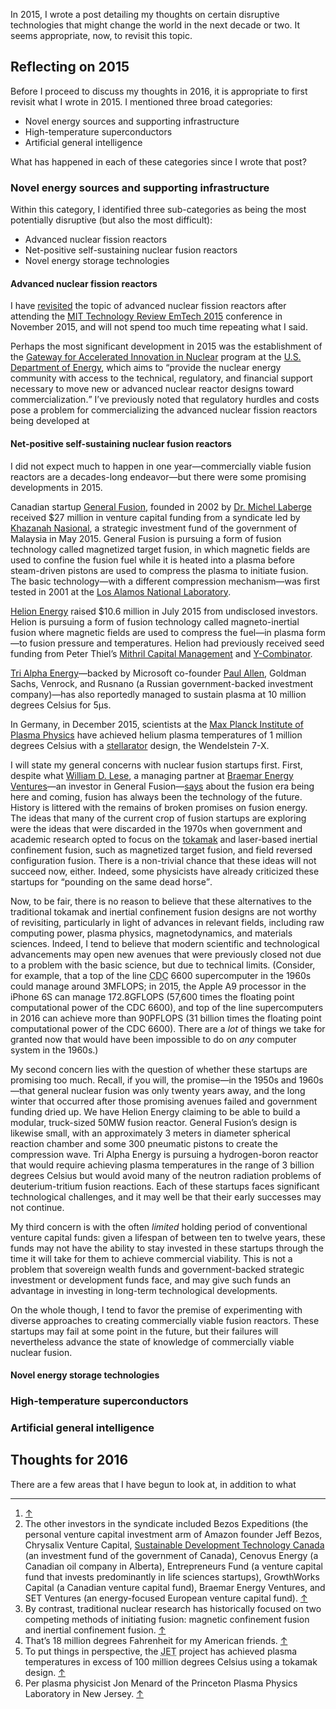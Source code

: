 <p class="lede">In 2015, I wrote a post detailing my thoughts on certain disruptive technologies that might change the world in the next decade or two. It seems appropriate, now, to revisit this topic.</p>

## Reflecting on 2015

Before I proceed to discuss my thoughts in 2016, it is appropriate to first revisit what I wrote in 2015. I mentioned three broad categories:

* Novel energy sources and supporting infrastructure
* High-temperature superconductors
* Artificial general intelligence

What has happened in each of these categories since I wrote that post?

### Novel energy sources and supporting infrastructure

Within this category, I identified three sub-categories as being the most potentially disruptive (but also the most difficult):

* Advanced nuclear fission reactors
* Net-positive self-sustaining nuclear fusion reactors
* Novel energy storage technologies

#### Advanced nuclear fission reactors

I have [revisited](https://lucasktlee.com/2015/12/27/some-thoughts-on-nuclear-energy-startups/) the topic of advanced nuclear fission reactors after attending the  [<abbr>MIT</abbr> Technology Review EmTech 2015](http://www.technologyreview.com/emtech/15/) conference in November 2015, and will not spend too much time repeating what I said.

Perhaps the most significant development in 2015 was the establishment of the [Gateway for Accelerated Innovation in Nuclear](https://gain.inl.gov/SitePages/Home.aspx) program at the [U.S. Department of Energy](http://energy.gov/), which aims to <q>provide the nuclear energy community with access to the technical, regulatory, and financial support necessary to move new or advanced nuclear reactor designs toward commercialization.</q> I’ve previously noted that regulatory hurdles and costs pose a problem for commercializing the advanced nuclear fission reactors being developed at    

#### Net-positive self-sustaining nuclear fusion reactors

I did not expect much to happen in one year—commercially viable fusion reactors are a decades-long endeavor—but there were some promising developments in 2015.

Canadian startup [General Fusion](http://www.generalfusion.com/), founded in 2002 by [Dr. Michel Laberge](https://www.ted.com/speakers/michel_laberge) received $27 million in venture capital funding from a syndicate led by [Khazanah Nasional](http://www.khazanah.com.my/), a strategic investment fund of the government of Malaysia in May 2015.<sup><a href="#fn" id="fref"></a></sup> General Fusion is pursuing a form of fusion technology called magnetized target fusion, in which magnetic fields are used to confine the fusion fuel while it is heated into a plasma before steam-driven pistons are used to compress the plasma to initiate fusion. The basic technology—with a different compression mechanism—was first tested in 2001 at the [Los Alamos National Laboratory](http://lanl.gov/).<sup><a href="#fn" id="fref"></a></sup>

[Helion Energy](http://www.helionenergy.com/) raised $10.6 million in July 2015 from undisclosed investors. Helion is pursuing a form of fusion technology called magneto-inertial fusion where magnetic fields are used to compress the fuel—in plasma form—to fusion pressure and temperatures. Helion had previously received seed funding from Peter Thiel’s [Mithril Capital Management](http://www.mithril.com/) and [Y-Combinator](https://www.ycombinator.com/).

[Tri Alpha Energy](http://www.trialphaenergy.com/)—backed by Microsoft co-founder [Paul Allen](https://twitter.com/PaulGAllen), Goldman Sachs, Venrock, and Rusnano (a Russian government-backed investment company)—has also reportedly managed to sustain plasma at 10 million degrees Celsius<sup><a href="#fn" id="fref"></a></sup> for 5µs.<sup><a href="#fn" id="fref"></a></sup>

In Germany, in December 2015, scientists at the [Max Planck Institute of Plasma Physics](http://www.ipp.mpg.de/2285/en/) have achieved helium plasma temperatures of 1 million degrees Celsius with a [stellarator](https://www.ipp.mpg.de/2815279/technologie) design, the Wendelstein 7-X.

I will state my general concerns with nuclear fusion startups first. First, despite what [William D. Lese](http://www.braemarenergy.com/team/bios/lese.html), a managing partner at [Braemar Energy Ventures](http://www.braemarenergy.com/)—an investor in General Fusion—[says](http://www.nytimes.com/2015/10/26/technology/start-ups-take-on-challenge-of-nuclear-fusion.html) about the fusion era being here and coming, fusion has always been the technology of the future. History is littered with the remains of broken promises on fusion energy. The ideas that many of the current crop of fusion startups are exploring were the ideas that were discarded in the 1970s when government and academic research opted to focus on the [tokamak](http://www.ccfe.ac.uk/tokamak.aspx) and laser-based inertial confinement fusion, such as magnetized target fusion, and field reversed configuration fusion. There is a non-trivial chance that these ideas will not succeed now, either. Indeed, some physicists have already criticized these startups for <q>pounding on the same dead horse</q>.

Now, to be fair, there is no reason to believe that these alternatives to the traditional tokamak and inertial confinement fusion designs are not worthy of revisiting, particularly in light of advances in relevant fields, including raw computing power, plasma physics, magnetodynamics, and materials sciences. Indeed, I tend to believe that modern scientific and technological advancements may open new avenues that were previously closed not due to a problem with the basic science, but due to technical limits. (Consider, for example, that a top of the line <abbr title="Control Data Corporation">CDC</abbr> 6600 supercomputer in the 1960s could manage around 3<abbr>MFLOPS</abbr>; in 2015, the Apple A9 processor in the iPhone 6S can manage 172.8<abbr>GFLOPS</abbr> (57,600 times the floating point computational power of the <abbr>CDC</abbr> 6600), and top of the line supercomputers in 2016 can achieve more than 90<abbr>PFLOPS</abbr> (31 billion times the floating point computational power of the <abbr>CDC</abbr> 6600). There are a _lot_ of things we take for granted now that would have been impossible to do on _any_ computer system in the 1960s.)

My second concern lies with the question of whether these startups are promising too much. Recall, if you will, the promise—in the 1950s and 1960s—that general nuclear fusion was only twenty years away, and the long winter that occurred after those promising avenues failed and government funding dried up. We have Helion Energy claiming to be able to build a modular, truck-sized 50<abbr>MW</abbr> fusion reactor. General Fusion’s design is likewise small, with an approximately 3 meters in diameter spherical reaction chamber and some 300 pneumatic pistons to create the compression wave. Tri Alpha Energy is pursuing a hydrogen-boron reactor that would require achieving plasma temperatures in the range of 3 billion degrees Celsius but would avoid many of the neutron radiation problems of deuterium-tritium fusion reactions.<sup><a href="#fn" id="fref"></a></sup> Each of these startups faces significant technological challenges, and it may well be that their early successes may not continue.

My third concern is with the often _limited_ holding period of conventional venture capital funds: given a lifespan of between ten to twelve years, these funds may not have the ability to stay invested in these startups through the time it will take for them to achieve commercial viability. This is not a problem that sovereign wealth funds and government-backed strategic investment or development funds face, and may give such funds an advantage in investing in long-term technological developments.

On the whole though, I tend to favor the premise of experimenting with diverse approaches to creating commercially viable fusion reactors. These startups may fail at some point in the future, but their failures will nevertheless advance the state of knowledge of commercially viable nuclear fusion.

#### Novel energy storage technologies



### High-temperature superconductors

### Artificial general intelligence



## Thoughts for 2016

There are a few areas that I have begun to look at, in addition to what



<div class="footnotes">
  <hr class="w-50" />
  <ol>
    <li id="fn"> <a href="#fref">&#8593;</a></li>
    <li id="fn">The other investors in the syndicate included Bezos Expeditions (the personal venture capital investment arm of Amazon founder Jeff Bezos, Chrysalix Venture Capital, <a href="https://www.sdtc.ca/">Sustainable Development Technology Canada</a> (an investment fund of the government of Canada), Cenovus Energy (a Canadian oil company in Alberta), Entrepreneurs Fund (a venture capital fund that invests predominantly in life sciences startups), GrowthWorks Capital (a Canadian venture capital fund), Braemar Energy Ventures, and SET Ventures (an energy-focused European venture capital fund). <a href="#fref">&#8593;</a></li>
    <li id="fn">By contrast, traditional nuclear research has historically focused on two competing methods of initiating fusion: magnetic confinement fusion and inertial confinement fusion. <a href="#fref">&#8593;</a></li>
    <li id="fn">That’s 18 million degrees Fahrenheit for my American friends. <a href="#fref">&#8593;</a></li>
    <li id="fn">To put things in perspective, the <abbr title="Joint European Torus">JET</abbr> project has achieved plasma temperatures in excess of 100 million degrees Celsius using a tokamak design. <a href="#fref">&#8593;</a></li>
    <li id="fn">Per plasma physicist Jon Menard of the Princeton Plasma Physics Laboratory in New Jersey. <a href="#fref">&#8593;</a></li>
  </ol>
</div>
